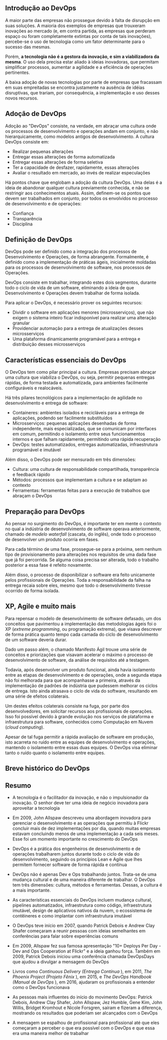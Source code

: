 ## Introdução ao DevOps

A maior parte das empresas não prossegue devido à falta de disrupção em suas soluções. A maioria dos exemplos de empresas que trouxeram inovações ao mercado (e, em contra partida, as empresas que perderam espaço ou foram completamente extintas por conta de tais inovações), percebe-se o uso de tecnologia como um fator determinante para o sucesso das mesmas.

Porém, **a tecnologia não é a gestora da inovação, e sim a viabilizadora da mesma**. O uso dela precisa estar aliado à ideias inovadoras, que permitam simplificar processos, aumentar a agilidade e a eficiência de operações pertinentes.

A baixa adoção de novas tecnologias por parte de empresas que fracassam em suas empreitadas se encontra justamente na ausência de idéias disruptivas, que trariam, por consequência, a implementação e uso desses novos recursos.
## Adoção de DevOps

Adoção ao "DevOps" consiste, na verdade, em abraçar uma cultura onde os processos de desenvolvimento e operações andam em conjunto, e não hierarquicamente, como modelos antigos de desenvolvimento. A cultura DevOps consiste em:

* Realizar pequenas alterações
* Entregar essas alterações de forma automatizada
* Entregar essas alterações de forma seletiva
* Ter a capacidade de desfazer, rapidamente, essas alterações
* Avaliar o resultado em mercado, ao invés de realizar especulações

Há pontos chave que englobam a adoção da cultura DevOps. Uma delas é a ideia de abandonar qualquer cultura previamente conhecida, e não se restringir aos conhecimentos atuais. Assim, definem-se os pontos que devem ser trabalhados em conjunto, por todos os envolvidos no processo de desenvolvimento e de operações:

- Confiança
- Transparência
- Disciplina
## Definição de DevOps

DevOps pode ser definido como a integração dos processos de Desenvolvimento e Operações, de forma abrangente. Formalmente, é definido como a implementação de práticas ágeis, inicialmente moldadas para os processos de desenvolvimento de software, nos processos de Operações. 

DevOps consiste em trabalhar, integrando estes dois segmentos, durante todo o ciclo de vida de um software, eliminando a ideia de que Desenvolvimento e Operações devem trabalhar de forma isolada.

Para aplicar o DevOps, é necessário prover os seguintes recursos:
* Dividir o software em aplicações menores (microsserviços), que não exigem o sistema inteiro ficar indisponível para realizar uma alteração granular
* Providenciar automação para a entrega de atualizações desses microsserviços
* Uma plataforma dinamicamente programável para a entrega e distribuição desses microsserviços
## Características essenciais do DevOps

O DevOps tem como pilar principal a cultura. Empresas precisam abraçar uma cultura que viabiliza o DevOps, ou seja, permitir pequenas entregas rápidas, de forma testada e automatizada, para ambientes facilmente configuráveis e realocáveis.

Há três pilares tecnológicos para a implementação de agilidade no desenvolvimento e entrega de software:
* Containeres: ambientes isolados e recicláveis para a entrega de aplicações, podendo ser facilmente substituídos
* Microsserviços: pequenas aplicações desenhadas de forma independente, mais especializadas, que se comunicam por interfaces em comum, permitindo o isolamento entre seus funcionamentos internos e que falham rapidamente, permitindo uma rápida recuperação
* DevOps: testes automatizados, entregas automatizadas, infraestrutura programável e imutável

Além disso, o DevOps pode ser mensurado em três dimensões:
- Cultura: uma cultura de responsabilidade compartilhada, transparência e feedback rápido
- Métodos: processos que implementam a cultura e se adaptam ao contexto
- Ferramentas: ferramentas feitas para a execução de trabalhos que abraçam o DevOps
## Preparação para DevOps

Ao pensar no surgimento do DevOps, é importante ter em mente o contexto no qual a indústria de desenvolvimento de software operava anteriormente, chamado de *modelo waterfall* (cascata, do inglês), onde todo o processo de desenvolver um produto ocorria em fases.

Para cada término de uma fase, prossegue-se para a próxima, sem nenhum tipo de provisionamento para alterações nos requisitos de uma dada fase que já foi percorrida. Se alguma coisa precisa ser alterada, todo o trabalho posterior a essa fase é refeito novamente.

Além disso, o processo de disponibilizar o software era feito unicamente pelos profissionais de Operações. Toda a responsabilidade da falha na entrega recaia sobre eles, mesmo que todo o desenvolvimento tivesse ocorrido de forma isolada.
## XP, Agile e muito mais

Para repensar o modelo de desenvolvimento de software defasado, um dos conceitos que pavimentou a implementação das metodologias ágeis foi o XP (*extreme programming*, ou programação extrema), que visava descrever de forma prática quanto tempo cada camada do ciclo de desenvolvimento de um software deveria durar.

Dado um passo além, o chamado Manifesto Ágil trouxe uma série de conceitos e priorizações que visavam acelerar o máximo o processo de desenvolvimento de software, da análise de requisitos até a testagem.

Todavia, após desenvolver um produto funcional, ainda havia isolamento entre as etapas de desenvolvimento e de operações, onde a segunda etapa não foi melhorada para que acompanhasse a primeira, através da implementação de padrões de indústria que pudessem melhorar os ciclos de entrega. Isto ainda atrasava o ciclo de vida do software, resultando em uma série de efeitos colaterais.

Um destes efeitos colaterais consiste na fuga, por parte dos desenvolvedores, em solicitar recursos aos profissionais de operações. Isso foi possível devido à grande evolução nos serviços de plataforma e infraestrutura para software, conhecidos como Computação em Nuvem (*cloud computing*). 

Apesar de tal fuga permitir a rápida avaliação de software em produção, isto acarreta no ruído entre as equipes de desenvolvimento e operações, mantendo o isolamento entre essas duas equipes. O DevOps visa eliminar tanto o ruído quanto o isolamento entre equipes.
## Breve histórico do DevOps

## Resumo

- A tecnologia é o facilitador da inovação, e não o impulsionador da inovação. O senhor deve ter uma ideia de negócio inovadora para aproveitar a tecnologia

- Em 2009, John Allspaw descreveu uma abordagem inovadora para gerenciar o desenvolvimento e as operações que permitiu à Flickr concluir mais de dez implementações por dia, quando muitas empresas estavam concluindo menos de uma implementação a cada seis meses. Esse foi um momento importante no crescimento do DevOps

- DevOps é a prática dos engenheiros de desenvolvimento e de operações trabalharem juntos durante todo o ciclo de vida do desenvolvimento, seguindo os princípios Lean e Agile que lhes permitem fornecer software de forma rápida e contínua

- DevOps não é apenas Dev e Ops trabalhando juntos. Trata-se de uma mudança cultural e de uma maneira diferente de trabalhar. O DevOps tem três dimensões: cultura, métodos e ferramentas. Dessas, a cultura é a mais importante.

- As características essenciais do DevOps incluem mudança cultural, pipelines automatizados, infraestrutura como código, infraestrutura imutável, design de aplicativos nativos da nuvem, o ecossistema de contêineres e como implantar com infraestrutura imutável

- O DevOps teve início em 2007, quando Patrick Debois e Andrew Clay Shafer começaram a reunir pessoas com ideias semelhantes em conferências para falar sobre experiências comuns

- Em 2009, Allspaw fez sua famosa apresentação "10+ Deploys Per Day - Dev and Ops Cooperation at Flickr" e a ideia ganhou força. Também em 2009, Patrick Debois iniciou uma conferência chamada DevOpsDays que ajudou a divulgar a mensagem do DevOps

- Livros como _Continuous Delivery (Entrega Contínua_ ), em 2011, _The Phoenix Project (Projeto Fênix_ ), em 2015, e _The DevOps Handbook (Manual de DevOps_ ), em 2016, ajudaram os profissionais a entender como o DevOps funcionava

- As pessoas mais influentes do início do movimento DevOps: Patrick Debois, Andrew Clay Shafer, John Allspaw, Jez Humble, Gene Kim, John Willis, Bridget Kromhout e Nicole Forsgren, saíram e fizeram a diferença, mostrando os resultados que poderiam ser alcançados com o DevOps

- A mensagem se espalhou de profissional para profissional até que eles começaram a perceber o que era possível com o DevOps e que essa era uma maneira melhor de trabalhar